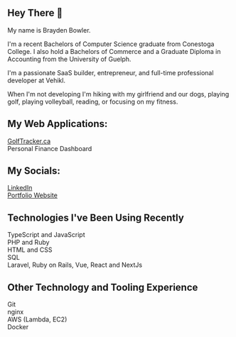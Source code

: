 ## Hey There 👋

My name is Brayden Bowler. 

I'm a recent Bachelors of Computer Science graduate from Conestoga College. I also hold a Bachelors of Commerce and a Graduate Diploma in Accounting from the University of Guelph.

I'm a passionate SaaS builder, entrepreneur, and full-time professional developer at Vehikl. 

When I'm not developing I'm hiking with my girlfriend and our dogs, playing golf, playing volleyball, reading, or focusing on my fitness. 

## My Web Applications:
[GolfTracker.ca](https://www.golftracker.ca)
<br> Personal Finance Dashboard

## My Socials:
[LinkedIn](https://www.linkedin.com/in/brayden-bowler/)
<br> [Portfolio Website](https://www.8bitsmakeabray.ca)

## Technologies I've Been Using Recently
TypeScript and JavaScript
<br> PHP and Ruby
<br> HTML and CSS
<br> SQL
<br> Laravel, Ruby on Rails, Vue, React and NextJs

## Other Technology and Tooling Experience
Git
<br> nginx
<br> AWS (Lambda, EC2)
<br> Docker

